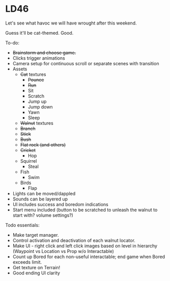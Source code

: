 # LD46
Let's see what havoc we will have wrought after this weekend.

Guess it'll be cat-themed. Good.

To-do:
- ~~Brainstorm and choose game.~~
- Clicks trigger animations
- Camera setup for continuous scroll or separate scenes with transition
- Assets
  - ~~Cat~~ textures
    - ~~Pounce~~
    - ~~Run~~
    - Sit
    - Scratch
    - Jump up
    - Jump down
    - Yawn
    - Sleep
  - ~~Walnut~~ textures
  - ~~Branch~~
  - ~~Stick~~
  - ~~Bush~~
  - ~~Flat rock (and others)~~
  - ~~Cricket~~
    - Hop
  - Squirrel
    - Steal
  - Fish
    - Swim
  - Birds
    - Flap
- Lights can be moved/dappled
- Sounds can be layered up
- UI includes success and boredom indications
- Start menu included (button to be scratched to unleash the walnut to start with? volume settings?)

Todo essentials:
- Make target manager.
- Control activation and deactivation of each walnut locator.
- Make UI - right click and left click images based on level in hierarchy (Waypoint vs Location vs Prop w/o Interactable)
- Count up Bored for each non-useful interactable; end game when Bored exceeds limit.
- Get texture on Terrain!
- Good ending UI clarity
